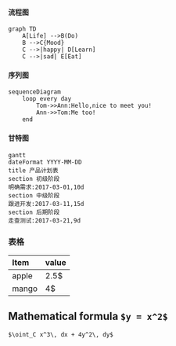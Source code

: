 #### 流程图
```
graph TD
    A[Life] -->B(Do)
    B -->C{Mood}
    C -->|happy| D[Learn]
    C -->|sad| E[Eat]
```

#### 序列图
```
sequenceDiagram
    loop every day
        Tom->>Ann:Hello,nice to meet you!
        Ann->>Tom:Me too!
    end
```

#### 甘特图
```
gantt
dateFormat YYYY-MM-DD
title 产品计划表
section 初级阶段
明确需求:2017-03-01,10d
section 中级阶段
跟进开发:2017-03-11,15d
section 后期阶段
走查测试:2017-03-21,9d
```

### 表格
| Item      | value   |
| :-------- | :------ |
| apple     | 2.5$    |
| mango     | 4$      |


## Mathematical formula `$y = x^2$`
`$\oint_C x^3\, dx + 4y^2\, dy$`